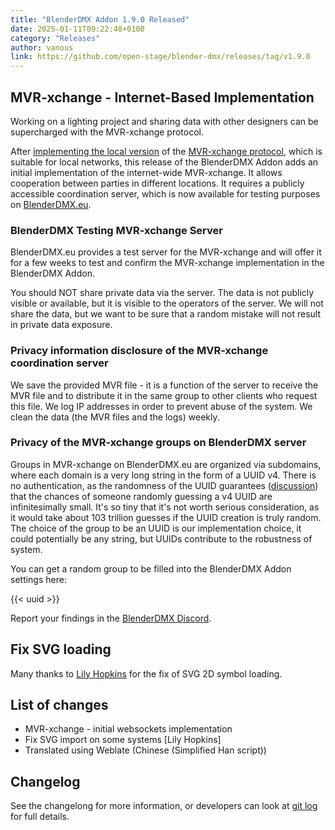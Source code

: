 ```yaml
---
title: "BlenderDMX Addon 1.9.0 Released"
date: 2025-01-11T09:22:48+0100
category: "Releases"
author: vanous
link: https://github.com/open-stage/blender-dmx/releases/tag/v1.9.0
---
```

## MVR-xchange - Internet-Based Implementation

Working on a lighting project and sharing data with other designers can be
supercharged with the MVR-xchange protocol.

After [implementing the local version](/blog/release-1.8.3/) of the
[MVR-xchange protocol](https://gdtf.eu/mvr/mvr-spec/xchange/), which is
suitable for local networks, this release of the BlenderDMX Addon adds an
initial implementation of the internet-wide MVR-xchange. It allows cooperation
between parties in different locations. It requires a publicly accessible
coordination server, which is now available for testing purposes on
[BlenderDMX.eu](/).

### BlenderDMX Testing MVR-xchange Server

BlenderDMX.eu provides a test server for the MVR-xchange and will offer it for
a few weeks to test and confirm the MVR-xchange implementation in the
BlenderDMX Addon.

You should NOT share private data via the server. The data is not publicly
visible or available, but it is visible to the operators of the server. We will
not share the data, but we want to be sure that a random mistake will not
result in private data exposure.

### Privacy information disclosure of the MVR-xchange coordination server

We save the provided MVR file - it is a function of the server to receive the
MVR file and to distribute it in the same group to other clients who request
this file. We log IP addresses in order to prevent abuse of the system. We
clean the data (the MVR files and the logs) weekly.

### Privacy of the MVR-xchange groups on BlenderDMX server

Groups in MVR-xchange on BlenderDMX.eu are organized via subdomains, where each
domain is a very long string in the form of a UUID v4. There is no
authentication, as the randomness of the UUID guarantees
([discussion](https://security.stackexchange.com/questions/53458/is-it-safe-to-rely-on-uuids-for-privacy))
that the chances of someone randomly guessing a v4 UUID are infinitesimally
small. It's so tiny that it's not worth serious consideration, as it would take
about 103 trillion guesses if the UUID creation is truly random. The choice of
the group to be an UUID is our implementation choice, it could potentially be
any string, but UUIDs contribute to the robustness of system.

You can get a random group to be filled into the BlenderDMX Addon settings here:

{{< uuid >}}

Report your findings in the [BlenderDMX Discord](https://discord.gg/FQVVyc45T9).

## Fix SVG loading

Many thanks to [Lily Hopkins](https://github.com/lilopkins) for the fix of SVG
2D symbol loading.

## List of changes

* MVR-xchange - initial websockets implementation
* Fix SVG import on some systems [Lily Hopkins]
* Translated using Weblate (Chinese (Simplified Han script))

## Changelog

See the changelong for more information, or developers can look at [git
log](https://github.com/open-stage/blender-dmx/commits/main/) for full details.
